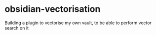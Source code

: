 # obsidian-vectorisation
Building a plugin to vectorise my own vault, to be able to perform vector search on it
